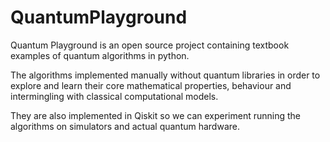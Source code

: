 # QuantumPlayground
Quantum Playground is an open source project containing textbook examples of quantum algorithms in python. 

The algorithms implemented manually without quantum libraries in order to explore and learn their 
core mathematical properties, behaviour and intermingling with classical computational models. 

They are also implemented in Qiskit so we can experiment running the algorithms on simulators 
and actual quantum hardware.
